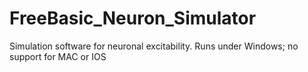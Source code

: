# FreeBasic_Neuron_Simulator
 Simulation software for neuronal excitability.
 Runs under Windows; no support for MAC or IOS
